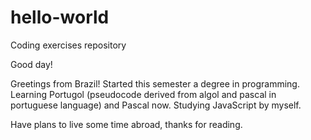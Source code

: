 # hello-world
Coding exercises repository

Good day!

Greetings from Brazil! Started this semester a degree in programming. Learning Portugol (pseudocode derived from algol and pascal in portuguese language) and Pascal now. Studying JavaScript by myself.

Have plans to live some time abroad, thanks for reading.
